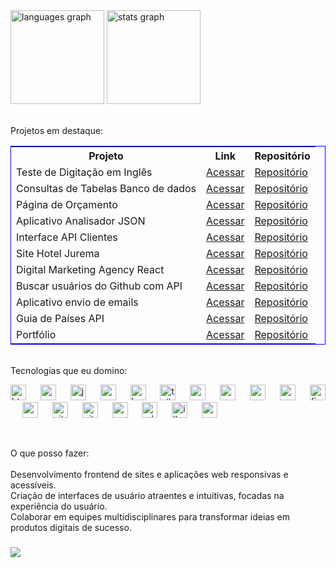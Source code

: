 <div align="left">
  <img src="https://github-readme-stats.vercel.app/api/top-langs?username=daniel-portela&locale=pt-br&hide_title=false&layout=compact&card_width=320&langs_count=8&theme=github_dark&hide_border=true&order=2&custom_title=Principais%20linguagens" height="150" alt="languages graph"  />
  <img src="https://github-readme-stats.vercel.app/api?username=daniel-portela&hide_title=false&hide_rank=false&show_icons=true&include_all_commits=true&count_private=true&disable_animations=false&theme=github_dark&locale=en&hide_border=true&order=1" height="150" alt="stats graph"  /></div><br>

Projetos em destaque:

<table style="width:100%; border: 1px solid blue;">
  <tr>
    <th>Projeto</th>
    <th>Link</th>
    <th>Repositório</th>
  </tr>
  <tr>
    <td>Teste de Digitação em Inglês</td>
    <td><a href="https://testedigitaingles.netlify.app/" target="_blank">Acessar</a></td>
    <td><a href="https://github.com/daniel-portela/teste-digitacao-ingles" target="_blank">Repositório</a></td>
  </tr>
  <tr>
    <td>Consultas de Tabelas Banco de dados</td>
    <td><a href="https://bancodedadosjs.netlify.app/" target="_blank">Acessar</a></td>
    <td><a href="https://github.com/daniel-portela/consulta-banco-de-dados" target="_blank">Repositório</a></td>
  </tr>
  <tr>
    <td>Página de Orçamento</td>
    <td><a href="https://pagebudget.netlify.app/" target="_blank">Acessar</a></td>
    <td><a href="https://github.com/daniel-portela/budget-page" target="_blank">Repositório</a></td>
  </tr>
  <tr>
    <td>Aplicativo Analisador JSON</td>
    <td><a href="https://analisarjsonapp.netlify.app/" target="_blank">Acessar</a></td>
    <td><a href="https://github.com/daniel-portela/app-analisador-json" target="_blank">Repositório</a></td>
  </tr>
  <tr>
    <td>Interface API Clientes</td>
    <td><a href="https://cotacaoapiclient.netlify.app/" target="_blank">Acessar</a></td>
    <td><a href="https://github.com/daniel-portela/interface-api-cliente-acoes" target="_blank">Repositório</a></td>
  </tr>
  <tr>
    <td>Site Hotel Jurema</td>
    <td><a href="https://juremahotel.netlify.app/" target="_blank">Acessar</a></td>
    <td><a href="https://github.com/daniel-portela/hotel-jurema-website" target="_blank">Repositório</a></td>
  </tr>
  <tr>
    <td>Digital Marketing Agency React</td>
    <td><a href="https://digital-marketing-agency-lovat.vercel.app/" target="_blank">Acessar</a></td>
    <td><a href="https://github.com/daniel-portela/digital-marketing-agency" target="_blank">Repositório</a></td>
  </tr>
  <tr>
    <td>Buscar usuários do Github com API</td>
    <td><a href="https://apiusergithub.netlify.app/" target="_blank">Acessar</a></td>
    <td><a href="https://github.com/daniel-portela/github-api-interface" target="_blank">Repositório</a></td>
  </tr>
  <tr>
    <td>Aplicativo envio de emails</td>
    <td><a href="https://appenviaremail.netlify.app/" target="_blank">Acessar</a></td>
    <td><a href="https://github.com/daniel-portela/app-enviar-email" target="_blank">Repositório</a></td>
  </tr>
  <tr>
    <td>Guia de Países API</td>
    <td><a href="https://appguiadepaises.netlify.app/" target="_blank">Acessar</a></td>
    <td><a href="https://github.com/daniel-portela/guia-de-paises-api" target="_blank">Repositório</a></td>
  </tr>
  <tr>
    <td>Portfólio</td>
    <td><a href="https://danielportela.netlify.app/" target="_blank">Acessar</a></td>
    <td><a href="https://github.com/daniel-portela/meu-portfolio" target="_blank">Repositório</a></td>
  </tr>
</table>

<br>Tecnologias que eu domino:

<div align="left">
  <img src="https://cdn.jsdelivr.net/gh/devicons/devicon/icons/html5/html5-original.svg" height="25" alt="html5 logo"  />
  <img width="15" />
  <img src="https://cdn.jsdelivr.net/gh/devicons/devicon/icons/css3/css3-original.svg" height="25" alt="css3 logo"  />
  <img width="15" />
  <img src="https://cdn.jsdelivr.net/gh/devicons/devicon/icons/javascript/javascript-original.svg" height="25" alt="javascript logo"  />
  <img width="15" />
  <img src="https://cdn.jsdelivr.net/gh/devicons/devicon/icons/react/react-original.svg" height="25" alt="react logo"  />
  <img width="15" />
  <img src="https://cdn.jsdelivr.net/gh/devicons/devicon/icons/bootstrap/bootstrap-original.svg" height="25" alt="bootstrap logo"  />
  <img width="15" />
  <img src="https://cdn.simpleicons.org/tailwindcss/06B6D4" height="25" alt="tailwindcss logo"  />
  <img width="15" />
  <img src="https://cdn.jsdelivr.net/gh/devicons/devicon/icons/sass/sass-original.svg" height="25" alt="sass logo"  />
  <img width="15" />
  <img src="https://skillicons.dev/icons?i=aws" height="25" alt="amazonwebservices logo"  />
  <img width="15" />
  <img src="https://cdn.simpleicons.org/nodedotjs/339933" height="25" alt="nodejs logo"  />
  <img width="15" />
  <img src="https://cdn.jsdelivr.net/gh/devicons/devicon/icons/webpack/webpack-original.svg" height="25" alt="webpack logo"  />
  <img width="15" />
  <img src="https://cdn.jsdelivr.net/gh/devicons/devicon/icons/figma/figma-original.svg" height="25" alt="figma logo"  />
  <img width="15" />
  <img src="https://cdn.simpleicons.org/wordpress/21759B" height="25" alt="wordpress logo"  />
  <img width="15" />
  <img src="https://cdn.jsdelivr.net/gh/devicons/devicon/icons/git/git-original.svg" height="25" alt="git logo"  />
  <img width="15" />
  <img src="https://skillicons.dev/icons?i=github" height="25" alt="github logo"  />
  <img width="15" />
  <img src="https://cdn.jsdelivr.net/gh/devicons/devicon/icons/vscode/vscode-original.svg" height="25" alt="vscode logo"  />
  <img width="15" />
  <img src="https://cdn.simpleicons.org/adobephotoshop/31A8FF" height="25" alt="adobephotoshop logo"  />
  <img width="15" />
  <img src="https://cdn.jsdelivr.net/gh/devicons/devicon/icons/illustrator/illustrator-plain.svg" height="25" alt="illustrator logo"  />
  <img width="15" />
  <img src="https://cdn.simpleicons.org/npm/CB3837" height="25" alt="npm logo"  />
</div>

<br><p align="left">O que posso fazer:<br><br>Desenvolvimento frontend de sites e aplicações web responsivas e acessíveis.<br>Criação de interfaces de usuário atraentes e intuitivas, focadas na experiência do usuário.<br>Colaborar em equipes multidisciplinares para transformar ideias em produtos digitais de sucesso.</p>

###

<div align="left">
  <img src="https://visitor-badge.laobi.icu/badge?page_id=daniel-portela.daniel-portela&left_color=slategrey&right_color=blue&left_text=Quantidade%20de%20visualiza%C3%A7%C3%B5es"  />
</div>
